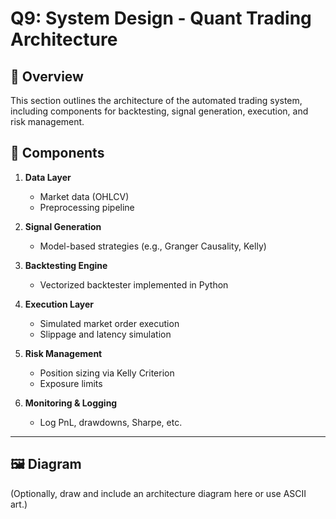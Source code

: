 # Q9: System Design - Quant Trading Architecture

## 🔧 Overview

This section outlines the architecture of the automated trading system, including components for backtesting, signal generation, execution, and risk management.

## 🧩 Components

1. **Data Layer**  
   - Market data (OHLCV)
   - Preprocessing pipeline

2. **Signal Generation**  
   - Model-based strategies (e.g., Granger Causality, Kelly)

3. **Backtesting Engine**  
   - Vectorized backtester implemented in Python

4. **Execution Layer**  
   - Simulated market order execution
   - Slippage and latency simulation

5. **Risk Management**  
   - Position sizing via Kelly Criterion
   - Exposure limits

6. **Monitoring & Logging**  
   - Log PnL, drawdowns, Sharpe, etc.

---

## 🖼️ Diagram

(Optionally, draw and include an architecture diagram here or use ASCII art.)
